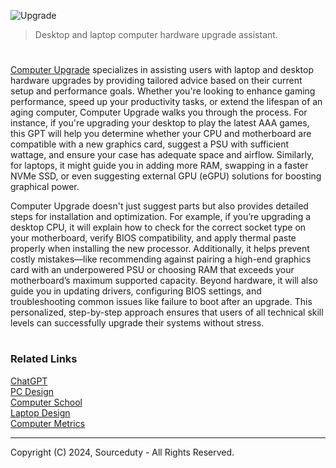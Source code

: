 ![Upgrade](https://github.com/user-attachments/assets/961aa052-7ac4-4071-a7c8-e8eb6db65ad5)

> Desktop and laptop computer hardware upgrade assistant.
#

[Computer Upgrade](https://chatgpt.com/g/g-bSr9Rxt51-computer-upgrade) specializes in assisting users with laptop and desktop hardware upgrades by providing tailored advice based on their current setup and performance goals. Whether you're looking to enhance gaming performance, speed up your productivity tasks, or extend the lifespan of an aging computer, Computer Upgrade walks you through the process. For instance, if you're upgrading your desktop to play the latest AAA games, this GPT will help you determine whether your CPU and motherboard are compatible with a new graphics card, suggest a PSU with sufficient wattage, and ensure your case has adequate space and airflow. Similarly, for laptops, it might guide you in adding more RAM, swapping in a faster NVMe SSD, or even suggesting external GPU (eGPU) solutions for boosting graphical power.

Computer Upgrade doesn't just suggest parts but also provides detailed steps for installation and optimization. For example, if you’re upgrading a desktop CPU, it will explain how to check for the correct socket type on your motherboard, verify BIOS compatibility, and apply thermal paste properly when installing the new processor. Additionally, it helps prevent costly mistakes—like recommending against pairing a high-end graphics card with an underpowered PSU or choosing RAM that exceeds your motherboard’s maximum supported capacity. Beyond hardware, it will also guide you in updating drivers, configuring BIOS settings, and troubleshooting common issues like failure to boot after an upgrade. This personalized, step-by-step approach ensures that users of all technical skill levels can successfully upgrade their systems without stress.

#
### Related Links

[ChatGPT](https://github.com/sourceduty/ChatGPT)
<br>
[PC Design](https://github.com/sourceduty/PC_Design)
<br>
[Computer School](https://github.com/sourceduty/Computer_School)
<br>
[Laptop Design](https://github.com/sourceduty/Laptop_Design)
<br>
[Computer Metrics](https://github.com/sourceduty/Computer_Metrics)

***
Copyright (C) 2024, Sourceduty - All Rights Reserved.
